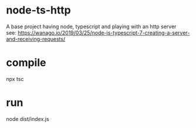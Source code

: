 # node-ts-http

A base project having node, typescript and playing with an http server  
see: https://wanago.io/2019/03/25/node-js-typescript-7-creating-a-server-and-receiving-requests/

# compile

npx tsc

# run

node dist/index.js
